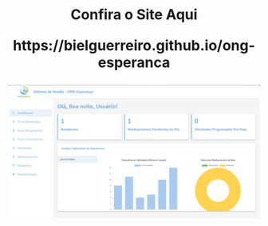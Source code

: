 
<h1 align="center">
  Confira o Site Aqui
  <p>https://bielguerreiro.github.io/ong-esperanca</p>
</h1>


<p align="center">
  <img src="https://github.com/BielGuerreiro/ong-esperanca/blob/main/demonstrativo.png" width="1000"/>
</p>
